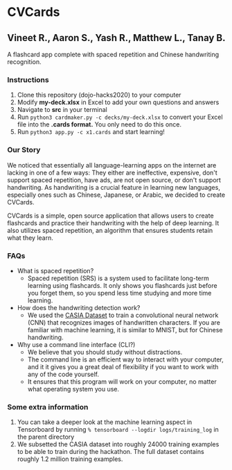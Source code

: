 # CVCards
## Vineet R., Aaron S., Yash R., Matthew L., Tanay B.

A flashcard app complete with spaced repetition and Chinese handwriting recognition.

### Instructions
1. Clone this repository (dojo-hacks2020) to your computer
2. Modify **my-deck.xlsx** in Excel to add your own questions and answers
3. Navigate to **src** in your terminal
4. Run ```python3 cardmaker.py -c decks/my-deck.xlsx``` to convert your Excel file into the **.cards format.** You only need to do this once.
5. Run ```python3 app.py -c x1.cards``` and start learning!

### Our Story
We noticed that essentially all language-learning apps on the internet are lacking in one of a few ways: They either are ineffective, expensive, don't support spaced repetition, have ads, are not open source, or don't support handwriting. As handwriting is a crucial feature in learning new languages, especially ones such as Chinese, Japanese, or Arabic, we decided to create CVCards.

CVCards is a simple, open source application that allows users to create flashcards and practice their handwriting with the help of deep learning. It also utilizes spaced repetition, an algorithm that ensures students retain what they learn.

### FAQs
- What is spaced repetition?
  - Spaced repetition (SRS) is a system used to facilitate long-term learning using flashcards. It only shows you flashcards just before you forget them, so you spend less time studying and more time learning.
- How does the handwriting detection work?
  - We used the [CASIA Dataset](http://www.nlpr.ia.ac.cn/databases/handwriting/Home.html) to train a convolutional neural network (CNN) that recognizes images of handwritten characters. If you are familiar with machine learning, it is similar to MNIST, but for Chinese handwriting.
- Why use a command line interface (CLI?)
  - We believe that you should study without distractions. 
  - The command line is an efficient way to interact with your computer, and it it gives you a great deal of flexibility if you want to work with any of the code yourself.
  - It ensures that this program will work on your computer, no matter what operating system you use.


### Some extra information
1. You can take a deeper look at the machine learning aspect in Tensorboard by running ```% tensorboard --logdir logs/training_log``` in the parent directory
2. We subsetted the CASIA dataset into roughly 24000 training examples to be able to train during the hackathon. The full dataset contains roughly 1.2 million training examples.
